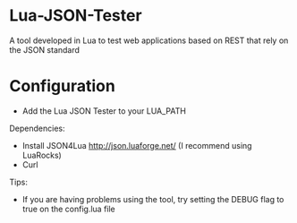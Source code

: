 Lua-JSON-Tester
===============

A tool developed in Lua to test web applications based on REST that rely on the JSON standard

Configuration
=============
  - Add the Lua JSON Tester to your LUA_PATH

Dependencies:
  - Install JSON4Lua http://json.luaforge.net/ (I recommend using LuaRocks)
  - Curl

Tips:
  - If you are having problems using the tool, try setting the DEBUG flag to true on the config.lua file
